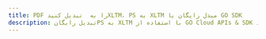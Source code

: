---title: PDF را به  تبدیل کنیدXLTM، PS به XLTM مبدل رایگان یا GO SDKdescription: تبدیل رایگانPS به XLTM با استفاده از GO Cloud APIs & SDK همچنین اسناد PDF را در Cloud ایجاد، ویرایش و رندر کنید.---